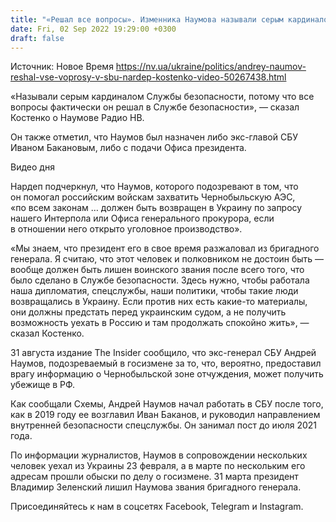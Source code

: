 ```yaml
---
title: "«Решал все вопросы». Изменника Наумова называли серым кардиналом СБУ — нардеп Костенко"
date: Fri, 02 Sep 2022 19:29:00 +0300
draft: false
---
```

Источник: Новое Время https://nv.ua/ukraine/politics/andrey-naumov-reshal-vse-voprosy-v-sbu-nardep-kostenko-video-50267438.html


«Называли серым кардиналом Службы безопасности, потому что все вопросы фактически он решал в Службе безопасности», — сказал Костенко о Наумове Радио НВ.

Он также отметил, что Наумов был назначен либо экс-главой СБУ Иваном Бакановым, либо с подачи Офиса президента.

 Видео дня   

Нардеп подчеркнул, что Наумов, которого подозревают в том, что он помогал российским войскам захватить Чернобыльскую АЭС, «по всем законам … должен быть возвращен в Украину по запросу нашего Интерпола или Офиса генерального прокурора, если в отношении него открыто уголовное производство».

«Мы знаем, что президент его в свое время разжаловал из бригадного генерала. Я считаю, что этот человек и полковником не достоин быть — вообще должен быть лишен воинского звания после всего того, что было сделано в Службе безопасности. Здесь нужно, чтобы работала наша дипломатия, спецслужбы, наши политики, чтобы такие люди возвращались в Украину. Если против них есть какие-то материалы, они должны предстать перед украинским судом, а не получить возможность уехать в Россию и там продолжать спокойно жить», — сказал Костенко.

31 августа издание The Insider сообщило, что экс-генерал СБУ Андрей Наумов, подозреваемый в госизмене за то, что, вероятно, предоставил врагу информацию о Чернобыльской зоне отчуждения, может получить убежище в РФ.

Как сообщали Схемы, Андрей Наумов начал работать в СБУ после того, как в 2019 году ее возглавил Иван Баканов, и руководил направлением внутренней безопасности спецслужбы. Он занимал пост до июля 2021 года.

По информации журналистов, Наумов в сопровождении нескольких человек уехал из Украины 23 февраля, а в марте по нескольким его адресам прошли обыски по делу о госизмене. 31 марта президент Владимир Зеленский лишил Наумова звания бригадного генерала.

Присоединяйтесь к нам в соцсетях Facebook, Telegram и Instagram.
